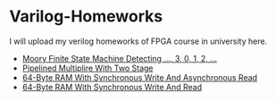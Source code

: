 # Varilog-Homeworks
I will upload my verilog homeworks of FPGA course in university here.

- [Moory Finite State Machine Detecting ..., 3, 0, 1, 2, ... ](https://github.com/Amirerfan/Varilog-Homeworks/tree/master/FSM)
- [Pipelined Multiplire With Two Stage](https://github.com/Amirerfan/Varilog-Homeworks/tree/master/two-stage-pipline-multiplier)
- [64-Byte RAM With Synchronous Write And Asynchronous Read](https://github.com/Amirerfan/Varilog-Homeworks/tree/master/ram-with-asynch-output)
- [64-Byte RAM With Synchronous Write And Read](https://github.com/Amirerfan/Varilog-Homeworks/tree/master/ram-with-synch-output)
